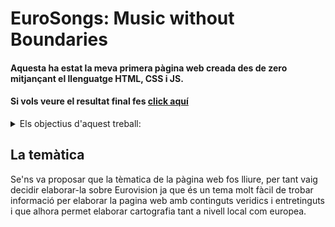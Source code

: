 # EuroSongs: Music without Boundaries
#### Aquesta ha estat la meva primera pàgina web creada des de zero mitjançant el llenguatge HTML, CSS i JS.
#### Si vols veure el resultat final fes [click aquí](https://markmolne.github.io/EuroMusic/index.html)

<details>
 <summary> Els objectius d'aquest treball: </summary>
  <p>Per a elaborar aquesta pàgina vaig establir uns objectius, que conjuntament amb els que els professors demanaven en les tramesses van estar els següents:
  1. Aprendre a fer servir els llenguatges de HTML, CSS i JS
  2. Entendre el funcionament del GIT, GITHUB i GITCola
  3. Saber elaborar cartografia mitjançant LeafLet
  4. Elaborar un cercador a partir d'una API
  5. Apendre a introduir una cartografia elaborada en QGIS dintre d'una pàgina web</p>
</details>

## La temàtica
Se'ns va proposar que la tèmatica de la pàgina web fos lliure, per tant vaig decidir elaborar-la sobre Eurovision ja que és un tema molt fàcil de trobar informació per elaborar la pagina web amb continguts veridics i entretinguts i que alhora permet elaborar cartografia tant a nivell local com europea.
